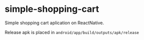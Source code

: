 # simple-shopping-cart
Simple shopping cart aplication on ReactNative.

Release apk is placed in `android/app/build/outputs/apk/release`
